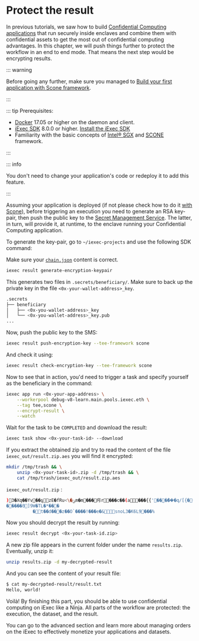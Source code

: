 # Protect the result

In previous tutorials, we saw how to build
[Confidential Computing applications](intel-sgx-technology.md) that run securely
inside enclaves and combine them with confidential assets to get the most out of
confidential computing advantages. In this chapter, we will push things further
to protect the workflow in an end to end mode. That means the next step would be
encrypting results.

::: warning

Before going any further, make sure you managed to
[Build your first application with Scone framework](create-your-first-sgx-app.md).

:::

::: tip Prerequisites:

- [Docker](https://docs.docker.com/install/) 17.05 or higher on the daemon and
  client.
- [iExec SDK](https://www.npmjs.com/package/iexec) 8.0.0 or higher.
  [Install the iExec SDK](../quick-start-for-developers.md#install-the-iexec-sdk)
- Familiarity with the basic concepts of
  [Intel® SGX](intel-sgx-technology.md#intel-r-software-guard-extension-intel-r-sgx)
  and [SCONE](intel-sgx-technology.md#scone-framework) framework.

:::

::: info

You don't need to change your application's code or redeploy it to add this
feature.

:::

Assuming your application is deployed (if not please check how to do it
[with Scone](create-your-first-sgx-app.md#deploy-the-tee-app-on-iexec)), before
triggering an execution you need to generate an RSA key-pair, then push the
public key to the
[Secret Management Service](intel-sgx-technology.md#secret-management-service-sms).
The latter, in turn, will provide it, at runtime, to the enclave running your
Confidential Computing application.

To generate the key-pair, go to `~/iexec-projects` and use the following SDK
command:

Make sure your [`chain.json`](create-your-first-sgx-app.md#update-chain-json)
content is correct.

```bash
iexec result generate-encryption-keypair
```

This generates two files in `.secrets/beneficiary/`. Make sure to back up the
private key in the file `<0x-your-wallet-address>_key`.

```bash
.secrets
├── beneficiary
│   ├── <0x-you-wallet-address>_key
│   └── <0x-you-wallet-address>_key.pub
...
```

Now, push the public key to the SMS:

```bash
iexec result push-encryption-key --tee-framework scone
```

And check it using:

```bash
iexec result check-encryption-key --tee-framework scone
```

Now to see that in action, you'd need to trigger a task and specify yourself as
the beneficiary in the command:

```bash
iexec app run <0x-your-app-address> \
    --workerpool debug-v8-learn.main.pools.iexec.eth \
    --tag tee,scone \
    --encrypt-result \
    --watch
```

Wait for the task to be `COMPLETED` and download the result:

```bash
iexec task show <0x-your-task-id> --download
```

If you extract the obtained zip and try to read the content of the file
`iexec_out/result.zip.aes` you will find it encrypted:

```bash
mkdir /tmp/trash && \
    unzip <0x-your-task-id>.zip -d /tmp/trash && \
    cat /tmp/trash/iexec_out/result.zip.aes
```

`iexec_out/result.zip` :

```bash
)3�Xq��Yv��ȿzE�fRu<\�ݵm�m���疞r���c��(a���{{'��ܼ���͛�q/[{����H�t>��������h��gD$g��\.�k��j�����"�s?"�h�J�_Q41�_[{��X��������Ԛ��a�蘟v���E����r����肽
�����Յ]9W�TL�*���
          �t��d���z��O`����!���e�&snoL3�K6L9���%
```

Now you should decrypt the result by running:

```bash
iexec result decrypt <0x-your-task-id.zip>
```

A new zip file appears in the current folder under the name `results.zip`.
Eventually, unzip it:

```bash
unzip results.zip -d my-decrypted-result
```

And you can see the content of your result file:

```bash
$ cat my-decrypted-result/result.txt
Hello, world!
```

Voilà! By finishing this part, you should be able to use confidential computing
on iExec like a Ninja. All parts of the workflow are protected: the execution,
the dataset, and the result.

You can go to the advanced section and learn more about managing orders on the
iExec to effectively monetize your applications and datasets.
